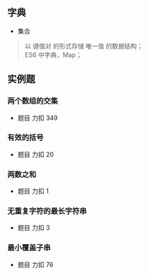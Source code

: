 ## 字典
- 集合    
> 以 键值对 的形式存储 唯一值 的数据结构；  
> ES6 中字典，Map；   


## 实例题  

### 两个数组的交集    

- 题目 力扣 349 

### 有效的括号    

- 题目 力扣 20 

### 两数之和    

- 题目 力扣 1  

### 无重复字符的最长字符串      

- 题目 力扣 3  


### 最小覆盖子串        
- 题目 力扣 76   